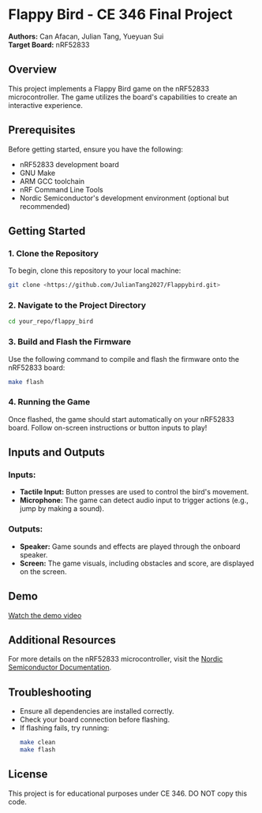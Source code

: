 # Flappy Bird - CE 346 Final Project

**Authors:** Can Afacan, Julian Tang, Yueyuan Sui  
**Target Board:** nRF52833  

## Overview
This project implements a Flappy Bird game on the nRF52833 microcontroller. The game utilizes the board's capabilities to create an interactive experience.

## Prerequisites
Before getting started, ensure you have the following:
- nRF52833 development board
- GNU Make
- ARM GCC toolchain
- nRF Command Line Tools
- Nordic Semiconductor's development environment (optional but recommended)

## Getting Started
### 1. Clone the Repository
To begin, clone this repository to your local machine:
```sh
git clone <https://github.com/JulianTang2027/Flappybird.git>
```

### 2. Navigate to the Project Directory
```sh
cd your_repo/flappy_bird
```

### 3. Build and Flash the Firmware
Use the following command to compile and flash the firmware onto the nRF52833 board:
```sh
make flash
```

### 4. Running the Game
Once flashed, the game should start automatically on your nRF52833 board. Follow on-screen instructions or button inputs to play!

## Inputs and Outputs
### Inputs:
- **Tactile Input:** Button presses are used to control the bird's movement.
- **Microphone:** The game can detect audio input to trigger actions (e.g., jump by making a sound).

### Outputs:
- **Speaker:** Game sounds and effects are played through the onboard speaker.
- **Screen:** The game visuals, including obstacles and score, are displayed on the screen.

## Demo
[Watch the demo video](flappybirddemo.mp4)



## Additional Resources
For more details on the nRF52833 microcontroller, visit the [Nordic Semiconductor Documentation](https://docs.nordicsemi.com/bundle/ps_nrf52833/page/keyfeatures_html5.html).

## Troubleshooting
- Ensure all dependencies are installed correctly.
- Check your board connection before flashing.
- If flashing fails, try running:
  ```sh
  make clean
  make flash
  ```

## License
This project is for educational purposes under CE 346. DO NOT copy this code. 

